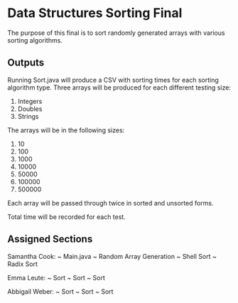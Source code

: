 # Data Structures Sorting Final

The purpose of this final is to sort randomly generated arrays with various sorting algorithms.

## Outputs

Running Sort.java will produce a CSV with sorting times for each sorting algorithm type. Three arrays will be produced for each different testing size:

1. Integers
2. Doubles
3. Strings

The arrays will be in the following sizes:

1. 10
2. 100
3. 1000
4. 10000
5. 50000
6. 100000
7. 500000

Each array will be passed through twice in sorted and unsorted forms.

Total time will be recorded for each test.

## Assigned Sections

Samantha Cook:
~ Main.java
~ Random Array Generation
~ Shell Sort
~ Radix Sort

Emma Leute:
~ <Name> Sort
~ <Name> Sort
~ <Name> Sort

Abbigail Weber:
~ <Name> Sort
~ <Name> Sort
~ <Name> Sort

